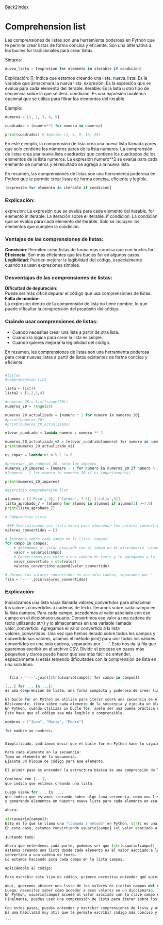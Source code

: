 [Back2Index](https://github.com/jdmc/learning/blob/master/notes.md) 
# Comprehension list

Las comprensiones de listas son una herramienta poderosa en Python que te permite crear listas de forma concisa y eficiente. 
Son una alternativa a los bucles for tradicionales para crear listas.

Sintaxis:
```python
nueva_lista = [expresion for elemento in iterable if condicion]
```

Explicación:
[]: Indica que estamos creando una lista.
nueva_lista: Es la variable que almacenará la nueva lista.
expresion: Es la expresión que se evalúa para cada elemento del iterable.
iterable: Es la lista u otro tipo de secuencia sobre la que se itera.
condicion: Es una expresión booleana opcional que se utiliza para filtrar los elementos del iterable.

Ejemplo:
```python 
numeros = [1, 2, 3, 4, 5]

cuadrados = [numero**2 for numero in numeros]

print(cuadrados) # Imprime [1, 4, 9, 16, 25]
```

En este ejemplo, la comprensión de lista crea una nueva lista llamada pares que solo contiene los números pares de la lista numeros.
La comprensión de listas crea una nueva lista cuadrados que contiene los cuadrados de los elementos de la lista numeros. 
La expresión numero**2 se evalúa para cada elemento de numeros y el resultado se agrega a la nueva lista.


En resumen, las comprensiones de listas son una herramienta poderosa en Python que te permite crear listas de forma concisa, eficiente y legible.

```python
[expresión for elemento in iterable if condición]
```
### Explicación:

expresión: La expresión que se evalúa para cada elemento del iterable.
for elemento in iterable: La iteración sobre el iterable.
if condición: La condición que se evalúa para cada elemento del iterable. 
Solo se incluyen los elementos que cumplen la condición.

### Ventajas de las comprensiones de listas:

**Concisión**: Permiten crear listas de forma más concisa que con bucles for.    
**Eficiencia**: Son más eficientes que los bucles for en algunos casos.    
**Legibilidad**: Pueden mejorar la legibilidad del código, especialmente cuando se usan expresiones simples.    

### Desventajas de las comprensiones de listas:

**Dificultad de depuración:**    
Puede ser más difícil depurar el código que usa comprensiones de listas.    
**Falta de nombre:**     
La expresión dentro de la comprensión de lista no tiene nombre, lo que puede dificultar la comprensión del propósito del código.

### Cuándo usar comprensiones de listas:

* Cuando necesitas crear una lista a partir de otra lista.
* Cuando la lógica para crear la lista es simple.
* Cuando quieres mejorar la legibilidad del código. 

En resumen, las comprensiones de listas son una herramienta poderosa para crear nuevas listas a partir de listas existentes de forma concisa y eficiente.

```python

#listas
#comprehension list

lista = list()
lista2 = [1,2,3,4]

#numeros_20 = list(range(20))
numeros_20 = range(20)

numeros_20_actualizado = [numero * 2 for numero in numeros_20]
#print(numeros_20)
#print(numeros_20_actualizado)

elevar_cuadrado = lambda numero : numero ** 2

numeros_20_actualizado_v2 = [elevar_cuadrado(numero) for numero in numeros_20]
print(numeros_20_actualizado_v2)

es_impar = lambda n: n % 2 != 0

#procesar, de numeros_20, solo los impares
numeros_20_impares = [numero - 1 for numero in numeros_20 if numero % 2 != 0] # muestra pares por el "numero - 1"
#[numero - 1 for numero in numeros_20 if es_impar(numero)]

print(numeros_20_impares)

#ejercicio comprehension list

alumnos = [('Paco', 8), ('Carmen', 7.5), ('Julio',5)]
lista_aprobado_7 = [alumno for alumno in alumnos if alumno[1] >=7.0]
print(lista_aprobado_7)

# Comprension Lista

 ### Inicializamos una lista vacía para almacenar los valores convertidos a cadenas de texto
valores_convertidos = []

# Iteramos sobre cada campo en la lista 'campos'
for campo in campos:
    # Accedemos al valor asociado con el campo en el diccionario 'usuario'
    valor = usuario[campo]
    # Convertimos ese valor a una cadena de texto y lo agregamos a la lista 'valores_convertidos'
    valor_convertido = str(valor)
    valores_convertidos.append(valor_convertido)

# Unimos los valores convertidos en una sola cadena, separados por '---'
fila = '---'.join(valores_convertidos)

```
### Explicación:

Inicializamos una lista vacía llamada valores_convertidos para almacenar los valores convertidos a cadenas de texto.
Iteramos sobre cada campo en la lista campos.
Para cada campo, accedemos al valor asociado con ese campo en el diccionario usuario.
Convertimos ese valor a una cadena de texto utilizando str() y lo almacenamos en una variable llamada valor_convertido.
Agregamos el valor convertido a la lista valores_convertidos.
Una vez que hemos iterado sobre todos los campos y convertido sus valores, 
usamos el método join() para unir todos los valores convertidos en una sola cadena, separados por '---'. 
Esto nos da la fila que queremos escribir en el archivo CSV.
Dividir el proceso en pasos más pequeños y claros puede hacer que sea más fácil de entender, 
especialmente si estás teniendo dificultades con la comprensión de lista en una sola línea.

```python

  fila = '---'.join([str(usuario[campo]) for campo in campos])

[...] for ... in ...]: 
es una comprensión de lista, una forma compacta y poderosa de crear listas en Python. 

El bucle for en Python se utiliza para iterar sobre una secuencia de elementos, como una lista, una tupla, un diccionario, etc. 
Básicamente, itera sobre cada elemento de la secuencia y ejecuta un bloque de código para cada elemento.
En Python, cuando utilizas un bucle for, suele ser una buena práctica utilizar una variable que describa de manera clara el tipo de elementos que se están iterando. 
Esto hace que el código sea más legible y comprensible.

nombres = ["Juan", "María", "Pedro"]

for nombre in nombres:


Simplificado, podríamos decir que el bucle for en Python hace lo siguiente:

Para cada elemento en la secuencia:
Toma un elemento de la secuencia.
Ejecuta un bloque de código para ese elemento.

El primer paso es entender la estructura básica de una comprensión de lista. 

Comienza con [...], 
que indica que estamos creando una lista. 

Luego viene for ... in ..., 
que indica que estamos iterando sobre algo (una secuencia, como una lista) 
y generando elementos en nuestra nueva lista para cada elemento en esa secuencia.

ahora:
    
str(usuario[campo]):
Esto es lo que se llama una "llamada a método" en Python. str() es una función que convierte su argumento en una cadena de texto. 
En este caso, estamos convirtiendo usuario[campo] (el valor asociado a la clave campo en el diccionario usuario) en una cadena de texto.
        
Juntando todo:

Ahora que entendemos cada parte, podemos ver que [str(usuario[campo]) for campo in campos] significa que:
estamos creando una lista donde cada elemento es el valor asociado a la clave campo en el diccionario usuario, 
convertido a una cadena de texto. 
Lo estamos haciendo para cada campo en la lista campos.

Aplicándolo al código:

Para escribir este tipo de código, primero necesitas entender qué quieres lograr. 

Aquí, queremos obtener una lista de los valores de ciertos campos del diccionario usuario como cadenas de texto.
Luego, necesitas saber cómo acceder a esos valores en un diccionario. 
En Python, usuario[campo] accede al valor asociado con la clave campo en el diccionario usuario.
Finalmente, puedes usar una comprensión de lista para iterar sobre los campos deseados (campo in campos) y obtener los valores asociados (usuario[campo]), convirtiéndolos a cadenas de texto (str(usuario[campo])).

Con estos pasos, puedes entender y escribir comprensiones de lista y otros tipos de código en Python. 
Es una habilidad muy útil que te permite escribir código más conciso y legible.

´´´